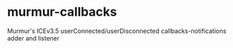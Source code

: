 murmur-callbacks
================

Murmur's ICEv3.5 userConnected/userDisconnected callbacks-notifications adder and listener
